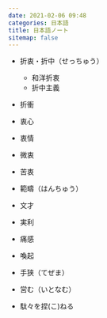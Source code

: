 ```yaml
---
date: 2021-02-06 09:48
categories: 日本語
title: 日本語ノート
sitemap: false
---
```


- 折衷・折中（せっちゅう）
  - 和洋折衷
  - 折中主義
- 折衝

- 衷心
- 衷情
- 微衷
- 苦衷

- 範疇（はんちゅう）
- 文才
- 実利
- 痛感
- 喚起
- 手狭（てぜま）

- 営む（いとなむ）
- 駄々を捏(こ)ねる
